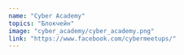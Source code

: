 ```yaml
---
name: "Cyber Academy"
topics: "Блокчейн"
image: "cyber_academy/cyber_academy.png"
link: "https://www.facebook.com/cybermeetups/"
---
```

